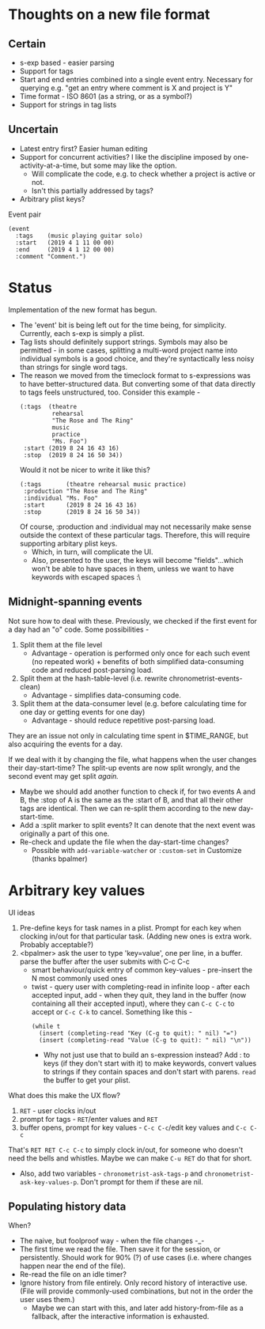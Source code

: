 # Thoughts on a new file format
## Certain
* s-exp based - easier parsing
* Support for tags
* Start and end entries combined into a single event entry. Necessary for querying e.g. "get an entry where comment is X and project is Y"
* Time format - ISO 8601 (as a string, or as a symbol?)
* Support for strings in tag lists

## Uncertain
* Latest entry first? Easier human editing
* Support for concurrent activities? I like the discipline imposed by one-activity-at-a-time, but some may like the option.
  * Will complicate the code, e.g. to check whether a project is active or not.
  * Isn't this partially addressed by tags?
* Arbitrary plist keys?

Event pair
```
(event
  :tags    (music playing guitar solo)
  :start   (2019 4 1 11 00 00)
  :end     (2019 4 1 12 00 00)
  :comment "Comment.")
```

# Status
Implementation of the new format has begun.
* The 'event' bit is being left out for the time being, for simplicity. Currently, each s-exp is simply a plist.
* Tag lists should definitely support strings. Symbols may also be permitted - in some cases, splitting a multi-word project name into individual symbols is a good choice, and they're syntactically less noisy than strings for single word tags.
* The reason we moved from the timeclock format to s-expressions was to have better-structured data. But converting some of that data directly to tags feels unstructured, too. Consider this example -
  ```
  (:tags  (theatre
           rehearsal
           "The Rose and The Ring"
           music
           practice
           "Ms. Foo")
   :start (2019 8 24 16 43 16)
   :stop  (2019 8 24 16 50 34))
  ```
  Would it not be nicer to write it like this?
  ```
  (:tags       (theatre rehearsal music practice)
   :production "The Rose and The Ring"
   :individual "Ms. Foo"
   :start      (2019 8 24 16 43 16)
   :stop       (2019 8 24 16 50 34))
  ```
  Of course, :production and :individual may not necessarily make sense outside the context of these particular tags. Therefore, this will require supporting arbitary plist keys.
  * Which, in turn, will complicate the UI.
  * Also, presented to the user, the keys will become "fields"...which won't be able to have spaces in them, unless we want to have keywords with escaped spaces :\

## Midnight-spanning events
Not sure how to deal with these. Previously, we checked if the first event for a day had an "o" code. Some possibilities -
1. Split them at the file level
   * Advantage - operation is performed only once for each such event (no repeated work) + benefits of both simplified data-consuming code and reduced post-parsing load.
2. Split them at the hash-table-level (i.e. rewrite chronometrist-events-clean)
   * Advantage - simplifies data-consuming code.
3. Split them at the data-consumer level (e.g. before calculating time for one day or getting events for one day)
   * Advantage - should reduce repetitive post-parsing load.

They are an issue not only in calculating time spent in $TIME_RANGE, but also acquiring the events for a day.

If we deal with it by changing the file, what happens when the user changes their day-start-time? The split-up events are now split wrongly, and the second event may get split _again._
* Maybe we should add another function to check if, for two events A and B, the :stop of A is the same as the :start of B, and that all their other tags are identical. Then we can re-split them according to the new day-start-time.
* Add a :split marker to split events? It can denote that the next event was originally a part of this one.
* Re-check and update the file when the day-start-time changes?
  * Possible with `add-variable-watcher` or `:custom-set` in Customize (thanks bpalmer)

# Arbitrary key values
UI ideas
1. Pre-define keys for task names in a plist. Prompt for each key when clocking in/out for that particular task. (Adding new ones is extra work. Probably acceptable?)
2. \<bpalmer\> ask the user to type 'key=value', one per line, in a buffer. parse the buffer after the user submits with C-c C-c
   * smart behaviour/quick entry of common key-values - pre-insert the N most commonly used ones
   * twist - query user with completing-read in infinite loop - after each accepted input, add - when they quit, they land in the buffer (now containing all their accepted input), where they can `C-c C-c` to accept or `C-c C-k` to cancel. Something like this -
     ```
     (while t
       (insert (completing-read "Key (C-g to quit): " nil) "=")
       (insert (completing-read "Value (C-g to quit): " nil) "\n"))
     ```
     * Why not just use that to build an s-expression instead? Add : to keys (if they don't start with it) to make keywords, convert values to strings if they contain spaces and don't start with parens. `read` the buffer to get your plist.

What does this make the UX flow?
1. `RET` - user clocks in/out
2. prompt for tags - `RET`/enter values and `RET`
3. buffer opens, prompt for key values - `C-c C-c`/edit key values and `C-c C-c`

That's `RET RET C-c C-c` to simply clock in/out, for someone who doesn't need the bells and whistles. Maybe we can make `C-u RET` do that for short.
* Also, add two variables - `chronometrist-ask-tags-p` and `chronometrist-ask-key-values-p`. Don't prompt for them if these are nil.

## Populating history data
When?
* The naive, but foolproof way - when the file changes -_-
* The first time we read the file. Then save it for the session, or persistently. Should work for 90% (?) of use cases (i.e. where changes happen near the end of the file).
* Re-read the file on an idle timer?
* Ignore history from file entirely. Only record history of interactive use. (File will provide commonly-used combinations, but not in the order the user uses them.)
  * Maybe we can start with this, and later add history-from-file as a fallback, after the interactive information is exhausted.
